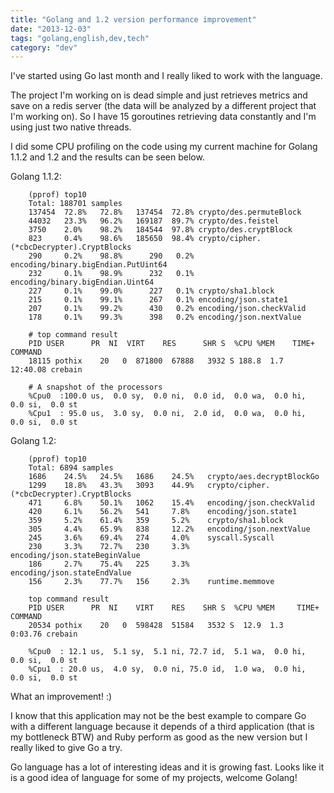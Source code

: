 ```yaml
---
title: "Golang and 1.2 version performance improvement"
date: "2013-12-03"
tags: "golang,english,dev,tech"
category: "dev"
---
```


I've started using Go last month and I really liked to work with the language.

The project I'm working on is dead simple and just retrieves metrics and save on
a redis server (the data will be analyzed by a different project that I'm
working on). So I have 15 goroutines retrieving data constantly and I'm using
just two native threads.

I did some CPU profiling on the code using my current machine for Golang 1.1.2
and 1.2 and the results can be seen below.

Golang 1.1.2:

        (pprof) top10
        Total: 188701 samples
        137454  72.8%   72.8%   137454  72.8% crypto/des.permuteBlock
        44032   23.3%   96.2%   169187  89.7% crypto/des.feistel
        3750    2.0%    98.2%   184544  97.8% crypto/des.cryptBlock
        823     0.4%    98.6%   185650  98.4% crypto/cipher.(*cbcDecrypter).CryptBlocks
        290     0.2%    98.8%      290   0.2% encoding/binary.bigEndian.PutUint64
        232     0.1%    98.9%      232   0.1% encoding/binary.bigEndian.Uint64
        227     0.1%    99.0%      227   0.1% crypto/sha1.block
        215     0.1%    99.1%      267   0.1% encoding/json.state1
        207     0.1%    99.2%      430   0.2% encoding/json.checkValid
        178     0.1%    99.3%      398   0.2% encoding/json.nextValue

        # top command result
        PID USER      PR  NI  VIRT    RES      SHR S  %CPU %MEM    TIME+  COMMAND
        18115 pothix    20   0  871800  67888   3932 S 188.8  1.7  12:40.08 crebain

        # A snapshot of the processors
        %Cpu0  :100.0 us,  0.0 sy,  0.0 ni,  0.0 id,  0.0 wa,  0.0 hi,  0.0 si,  0.0 st
        %Cpu1  : 95.0 us,  3.0 sy,  0.0 ni,  2.0 id,  0.0 wa,  0.0 hi,  0.0 si,  0.0 st

Golang 1.2:

        (pprof) top10
        Total: 6894 samples
        1686    24.5%   24.5%   1686    24.5%   crypto/aes.decryptBlockGo
        1299    18.8%   43.3%   3093    44.9%   crypto/cipher.(*cbcDecrypter).CryptBlocks
        471     6.8%    50.1%   1062    15.4%   encoding/json.checkValid
        420     6.1%    56.2%   541     7.8%    encoding/json.state1
        359     5.2%    61.4%   359     5.2%    crypto/sha1.block
        305     4.4%    65.9%   838     12.2%   encoding/json.nextValue
        245     3.6%    69.4%   274     4.0%    syscall.Syscall
        230     3.3%    72.7%   230     3.3%    encoding/json.stateBeginValue
        186     2.7%    75.4%   225     3.3%    encoding/json.stateEndValue
        156     2.3%    77.7%   156     2.3%    runtime.memmove

        top command result
        PID USER      PR  NI    VIRT    RES    SHR S  %CPU %MEM     TIME+ COMMAND
        20534 pothix    20   0  598428  51584   3532 S  12.9  1.3   0:03.76 crebain

        %Cpu0  : 12.1 us,  5.1 sy,  5.1 ni, 72.7 id,  5.1 wa,  0.0 hi,  0.0 si,  0.0 st
        %Cpu1  : 20.0 us,  4.0 sy,  0.0 ni, 75.0 id,  1.0 wa,  0.0 hi,  0.0 si,  0.0 st

What an improvement! :)

I know that this application may not be the best example to compare Go with a
different language because it depends of a third application (that is my
bottleneck BTW) and Ruby perform as good as the new version but I really liked
to give Go a try.

Go language has a lot of interesting ideas and it is growing fast.
Looks like it is a good idea of language for some of my projects, welcome Golang!
